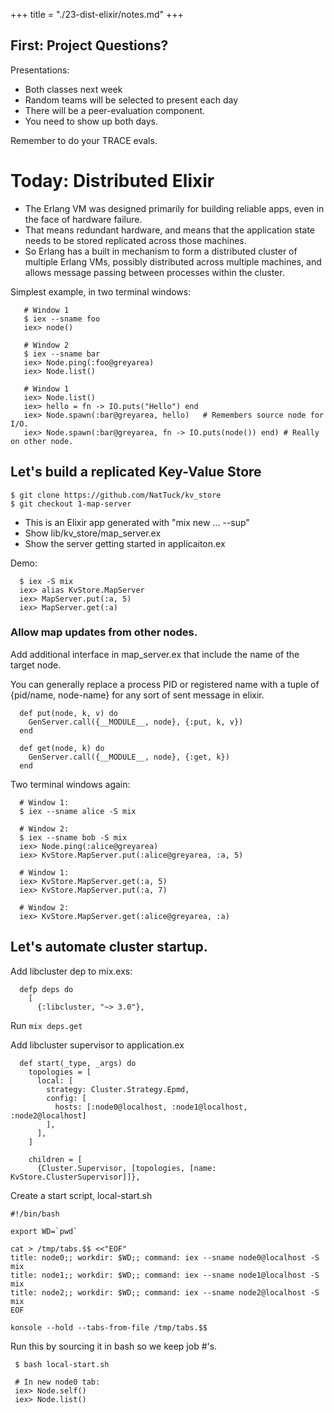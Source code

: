 +++
title = "./23-dist-elixir/notes.md"
+++

## First: Project Questions?

Presentations:

 - Both classes next week
 - Random teams will be selected to present each day
 - There will be a peer-evaluation component.
 - You need to show up both days.

Remember to do your TRACE evals. 

# Today: Distributed Elixir

 - The Erlang VM was designed primarily for building reliable apps, even in the
   face of hardware failure.
 - That means redundant hardware, and means that the application state needs to
   be stored replicated across those machines.
 - So Erlang has a built in mechanism to form a distributed cluster of multiple
   Erlang VMs, possibly distributed across multiple machines, and allows message
   passing between processes within the cluster.

Simplest example, in two terminal windows:

```
   # Window 1
   $ iex --sname foo
   iex> node()
   
   # Window 2
   $ iex --sname bar
   iex> Node.ping(:foo@greyarea)
   iex> Node.list()
   
   # Window 1
   iex> Node.list()
   iex> hello = fn -> IO.puts("Hello") end
   iex> Node.spawn(:bar@greyarea, hello)   # Remembers source node for I/O.
   iex> Node.spawn(:bar@greyarea, fn -> IO.puts(node()) end) # Really on other node.
```

## Let's build a replicated Key-Value Store

```
$ git clone https://github.com/NatTuck/kv_store
$ git checkout 1-map-server
```

 * This is an Elixir app generated with "mix new ... --sup"
 * Show lib/kv\_store/map\_server.ex
 * Show the server getting started in applicaiton.ex

Demo:

```
  $ iex -S mix
  iex> alias KvStore.MapServer
  iex> MapServer.put(:a, 5)
  iex> MapServer.get(:a)
```

### Allow map updates from other nodes.

Add additional interface in map\_server.ex that include
the name of the target node.

You can generally replace a process PID or registered name with a tuple of
{pid/name, node-name} for any sort of sent message in elixir.

```
  def put(node, k, v) do
    GenServer.call({__MODULE__, node}, {:put, k, v})
  end

  def get(node, k) do
    GenServer.call({__MODULE__, node}, {:get, k})
  end
```

Two terminal windows again:

```
  # Window 1:
  $ iex --sname alice -S mix
  
  # Window 2:
  $ iex --sname bob -S mix
  iex> Node.ping(:alice@greyarea)
  iex> KvStore.MapServer.put(:alice@greyarea, :a, 5)
  
  # Window 1:
  iex> KvStore.MapServer.get(:a, 5)
  iex> KvStore.MapServer.put(:a, 7)
  
  # Window 2:
  iex> KvStore.MapServer.get(:alice@greyarea, :a)
```

## Let's automate cluster startup.

Add libcluster dep to mix.exs:

```
  defp deps do
    [
      {:libcluster, "~> 3.0"},
```

Run ```mix deps.get```

Add libcluster supervisor to application.ex

```
  def start(_type, _args) do
    topologies = [
      local: [
        strategy: Cluster.Strategy.Epmd,
        config: [
          hosts: [:node0@localhost, :node1@localhost, :node2@localhost]
        ],
      ],
    ]
    
    children = [
      {Cluster.Supervisor, [topologies, [name: KvStore.ClusterSupervisor]]},
```

Create a start script, local-start.sh

```
#!/bin/bash

export WD=`pwd`

cat > /tmp/tabs.$$ <<"EOF"
title: node0;; workdir: $WD;; command: iex --sname node0@localhost -S mix
title: node1;; workdir: $WD;; command: iex --sname node1@localhost -S mix
title: node2;; workdir: $WD;; command: iex --sname node2@localhost -S mix
EOF

konsole --hold --tabs-from-file /tmp/tabs.$$
```

Run this by sourcing it in bash so we keep job #'s.

```
 $ bash local-start.sh
 
 # In new node0 tab:
 iex> Node.self()
 iex> Node.list()
```



